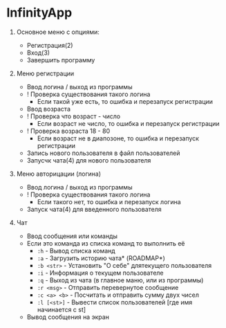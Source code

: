 # InfinityApp

1. Основное меню с опциями:
    - Регистрация(2)
    - Вход(3)
    - Завершить программу

2. Меню регистрации
    - Ввод логина / выход из программы
    - ! Проверка существования такого логина
        - Если такой уже есть, то ошибка и перезапуск регистрации
    - Ввод возраста
    - ! Проверка что возраст - число
       - Если возраст не число, то ошибка и перезапуск регистрации
    - ! Проверка возраста 18 - 80
        - Если возраст не в диапозоне, то ошибка и перезапуск регистрации
    - Запись нового пользователя в файл пользователей
    - Запусчк чата(4) для нового пользователя

3. Меню авторицации (логина)
    - Ввод логина / выход из программы
    - ! Проверка существования такого логина
        - Если такого нет, то ошибка и перезапуск логина
    - Запуск чата(4) для введенного пользователя

4. Чат
    - Ввод сообщения или команды
    - Если это команда из списка команд то выполнить её
        - `:h` - Вывод списка команд
        - `:a` - Загрузить историю чата* (ROADMAP*)
        - `:b <str>` - Установить "О себе" длятекущего пользователя
        - `:i` - Информация о текущем пользователе
        - `:q` - Выход из чата (в главное маню, или из программы)
        - `:r <msg>` - Отправить перевернутое сообщение
        - `:c <a> <b>` - Посчитать и отправить сумму двух чисел
        - `:l [<st>]` - Вывести список пользователей [где имя начинается с st]
    - Вывод сообщения на экран